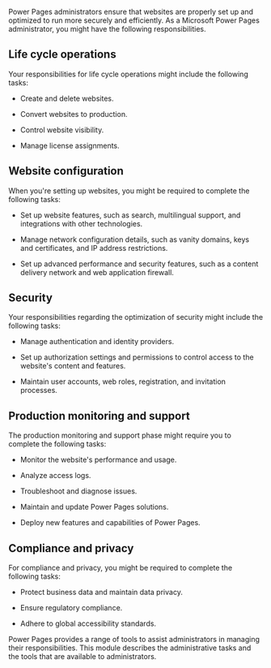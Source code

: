 Power Pages administrators ensure that websites are properly set up and optimized to run more securely and efficiently. As a Microsoft Power Pages administrator, you might have the following responsibilities.

## Life cycle operations
Your responsibilities for life cycle operations might include the following tasks:

- Create and delete websites.

- Convert websites to production.

- Control website visibility.  

- Manage license assignments.

## Website configuration
When you're setting up websites, you might be required to complete the following tasks:

- Set up website features, such as search, multilingual support, and integrations with other technologies. 

- Manage network configuration details, such as vanity domains, keys and certificates, and IP address restrictions. 

- Set up advanced performance and security features, such as a content delivery network and web application firewall.  

## Security
Your responsibilities regarding the optimization of security might include the following tasks:

- Manage authentication and identity providers.

- Set up authorization settings and permissions to control access to the website's content and features.

- Maintain user accounts, web roles, registration, and invitation processes.

## Production monitoring and support
The production monitoring and support phase might require you to complete the following tasks:

- Monitor the website's performance and usage.

- Analyze access logs.

- Troubleshoot and diagnose issues. 

- Maintain and update Power Pages solutions. 

- Deploy new features and capabilities of Power Pages. 

## Compliance and privacy
For compliance and privacy, you might be required to complete the following tasks:

- Protect business data and maintain data privacy.

- Ensure regulatory compliance.

- Adhere to global accessibility standards. 

Power Pages provides a range of tools to assist administrators in managing their responsibilities. This module describes the administrative tasks and the tools that are available to administrators.
